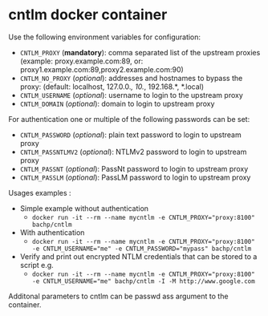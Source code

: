 # cntlm docker container

Use the following environment variables for configuration:

- `CNTLM_PROXY` (**mandatory**): comma separated list of the upstream proxies (example: proxy.example.com:89, or: proxy1.example.com:89,proxy2.example.com:90)
- `CNTLM_NO_PROXY` (*optional*): addresses and hostnames to bypass the proxy: (default: localhost, 127.0.0.*, 10.*, 192.168.*, *.local)
- `CNTLM_USERNAME` (*optional*): username to login to the upstream proxy
- `CNTLM_DOMAIN`   (*optional*): domain to login to upstream proxy

For authentication one or multiple of the following passwords can be set:

- `CNTLM_PASSWORD` (*optional*): plain text password to login to upstream proxy
- `CNTLM_PASSNTLMV2` (*optional*): NTLMv2 password to login to upstream proxy
- `CNTLM_PASSNT` (*optional*): PassNt password to login to upstream proxy
- `CNTLM_PASSLM` (*optional*): PassLM password to login to upstream proxy

Usages examples : 

 * Simple example without authentication
   * `docker run -it --rm --name mycntlm -e CNTLM_PROXY="proxy:8100" bachp/cntlm`
 * With authentication 
   * `docker run -it --rm --name mycntlm -e CNTLM_PROXY="proxy:8100" -e CNTLM_USERNAME="me" -e CNTLM_PASSWORD="mypass" bachp/cntlm`
 * Verify and print out encrypted NTLM credentials that can be stored to a script e.g.
   * `docker run -it --rm --name mycntlm -e CNTLM_PROXY="proxy:8100" -e CNTLM_USERNAME="me" bachp/cntlm -I -M http://www.google.com`

Additonal parameters to cntlm can be passwd ass argument to the container.

